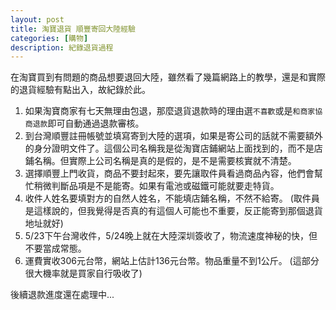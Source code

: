 ```yaml
---
layout: post
title: 淘寶退貨 順豐寄回大陸經驗
categories: [購物]
description: 紀錄退貨過程
---
```


在淘寶買到有問題的商品想要退回大陸，雖然看了幾篇網路上的教學，還是和實際的退貨經驗有點出入，故紀錄於此。

1. 如果淘寶商家有七天無理由包退，那麼退貨退款時的理由選`不喜歡`或是`和商家協商退款`即可自動通過退款審核。
2. 到台灣順豐註冊帳號並填寫寄到大陸的選項，如果是寄公司的話就不需要額外的身分證明文件了。這個公司名稱我是從淘寶店鋪網站上面找到的，而不是店鋪名稱。但實際上公司名稱是真的是假的，是不是需要核實就不清楚。
3. 選擇順豐上門收貨，商品不要封起來，要先讓取件員看過商品內容，他們會幫忙稍微判斷品項是不是能寄。如果有電池或磁鐵可能就要走特貨。
4. 收件人姓名要填對方的自然人姓名，不能填店鋪名稱，不然不給寄。 (取件員是這樣說的，但我覺得是否真的有這個人可能也不重要，反正能寄到那個退貨地址就好)
5. 5/23下午台灣收件，5/24晚上就在大陸深圳簽收了，物流速度神秘的快，但不要當成常態。
6. 運費實收306元台幣，網站上估計136元台幣。物品重量不到1公斤。 (這部分很大機率就是買家自行吸收了)

後續退款進度還在處理中...